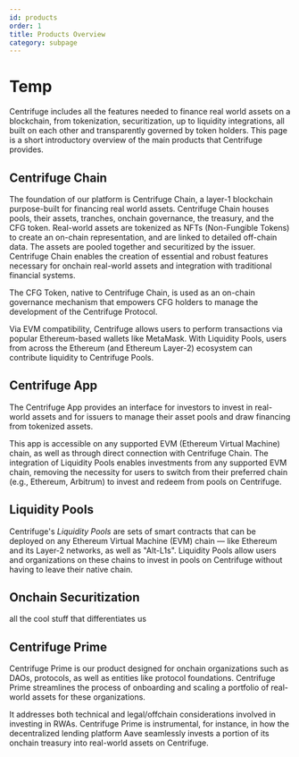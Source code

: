 ```yaml
---
id: products
order: 1
title: Products Overview
category: subpage
---
```

# Temp

Centrifuge includes all the features needed to finance real world assets on a blockchain, from tokenization, securitization, up to liquidity integrations, all built on each other and transparently governed by token holders. This page is a short introductory overview of the main products that Centrifuge provides.

## Centrifuge Chain
The foundation of our platform is Centrifuge Chain, a layer-1 blockchain purpose-built for financing real world assets. Centrifuge Chain houses pools, their assets, tranches, onchain governance, the treasury, and the CFG token. Real-world assets are tokenized as NFTs (Non-Fungible Tokens) to create an on-chain representation, and are linked to detailed off-chain data. The assets are pooled together and securitized by the issuer. Centrifuge Chain enables the creation of essential and robust features necessary for onchain real-world assets and integration with traditional financial systems.

The CFG Token, native to Centrifuge Chain, is used as an on-chain governance mechanism that empowers CFG holders to manage the development of the Centrifuge Protocol. 

Via EVM compatibility, Centrifuge allows users to perform transactions via popular Ethereum-based wallets like MetaMask. With Liquidity Pools, users from across the Ethereum (and Ethereum Layer-2) ecosystem can contribute liquidity to Centrifuge Pools.

## Centrifuge App
The Centrifuge App provides an interface for investors to invest in real-world assets and for issuers to manage their asset pools and draw financing from tokenized assets.

This app is accessible on any supported EVM (Ethereum Virtual Machine) chain, as well as through direct connection with Centrifuge Chain. The integration of Liquidity Pools enables investments from any supported EVM chain, removing the necessity for users to switch from their preferred chain (e.g., Ethereum, Arbitrum) to invest and redeem from pools on Centrifuge.

## Liquidity Pools
Centrifuge's _Liquidity Pools_ are sets of smart contracts that can be deployed on any Ethereum Virtual Machine (EVM) chain — like Ethereum and its Layer-2 networks, as well as "Alt-L1s". Liquidity Pools allow users and organizations on these chains to invest in pools on Centrifuge without having to leave their native chain.

## Onchain Securitization
all the cool stuff that differentiates us

## Centrifuge Prime
Centrifuge Prime is our product designed for onchain organizations such as DAOs, protocols, as well as entities like protocol foundations. Centrifuge Prime streamlines the process of onboarding and scaling a portfolio of real-world assets for these organizations.

It addresses both technical and legal/offchain considerations involved in investing in RWAs. Centrifuge Prime is instrumental, for instance, in how the decentralized lending platform Aave seamlessly invests a portion of its onchain treasury into real-world assets on Centrifuge.
